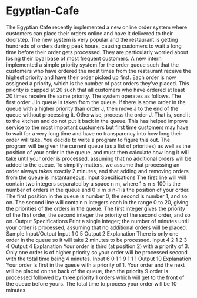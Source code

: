 # Egyptian-Cafe
The Egyptian Cafe recently implemented a new online order system where customers can place their
orders online and have it delivered to their doorstep. The new system is very popular and the restaurant
is getting hundreds of orders during peak hours, causing customers to wait a long time before their order
gets processed.
They are particularly worried about losing their loyal base of most frequent customers. A new intern
implemented a simple priority system for the order queue such that the customers who have ordered
the most times from the restaurant receive the highest priority and have their order picked up first. Each
order is now assigned a priority, which is the number of past orders they've placed. This priority is capped
at 20 such that all customers who have ordered at least 20 times receive the same priority. The system
operates as follows.
The first order J in queue is taken from the queue.
If there is some order in the queue with a higher priority than order J, then move J to the end of the
queue without processing it.
Otherwise, process the order J. That is, send it to the kitchen and do not put it back in the queue.
This has helped improve service to the most important customers but first time customers may have to
wait for a very long time and have no transparency into how long their order will take.
You decide to write a program to figure this out. The program will be given the current queue (as a list of
priorities) as well as the position of your order in the queue, and must then calculate how long it will take
until your order is processed, assuming that no additional orders will be added to the queue. To simplify
matters, we assume that processing an order always takes exactly 2 minutes, and that adding and
removing orders from the queue is instantaneous.
Input Specifications
The first line will will contain two integers separated by a space n m, where 1 ≤ n ≤ 100 is the number of
orders in the queue and 0 ≤ m ≤ n-1 is the position of your order. The first position in the queue is
number 0, the second is number 1, and so on.
The second line will contain n integers each in the range 0 to 20, giving the priorities of the orders in the
queue. The first integer gives the priority of the first order, the second integer the priority of the second
order, and so on.
Output Specifications
Print a single integer; the number of minutes until your order is processed, assuming that no additional
orders will be placed.
Sample Input/Output
Input
1 0
5
Output
2
Explanation
There is only one order in the queue so it will take 2 minutes to be processed.
Input
4 2
1 2 3 4
Output
4
Explanation
Your order is third (at position 2) with a priority of 3. Only one order is of higher priority so your order will
be processed second with the total time being 4 minutes.
Input
6 0
1 1 9 1 1 1
Output
10
Explanation
Your order is first in the queue with a priority of 1. Your order and the next will be placed on the back of
the queue, then the priority 9 order is processed followed by three priority 1 orders which will get to the
front of the queue before yours. The total time to process your order will be 10 minutes.
